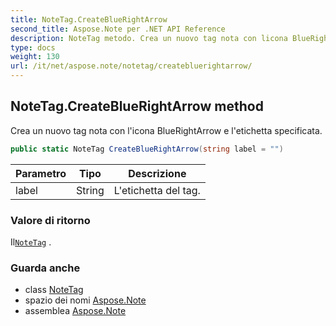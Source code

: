 ```yaml
---
title: NoteTag.CreateBlueRightArrow
second_title: Aspose.Note per .NET API Reference
description: NoteTag metodo. Crea un nuovo tag nota con licona BlueRightArrow e letichetta specificata.
type: docs
weight: 130
url: /it/net/aspose.note/notetag/createbluerightarrow/
---
```

## NoteTag.CreateBlueRightArrow method

Crea un nuovo tag nota con l'icona BlueRightArrow e l'etichetta specificata.

```csharp
public static NoteTag CreateBlueRightArrow(string label = "")
```

| Parametro | Tipo | Descrizione |
| --- | --- | --- |
| label | String | L'etichetta del tag. |

### Valore di ritorno

Il[`NoteTag`](../) .

### Guarda anche

* class [NoteTag](../)
* spazio dei nomi [Aspose.Note](../../notetag/)
* assemblea [Aspose.Note](../../../)


